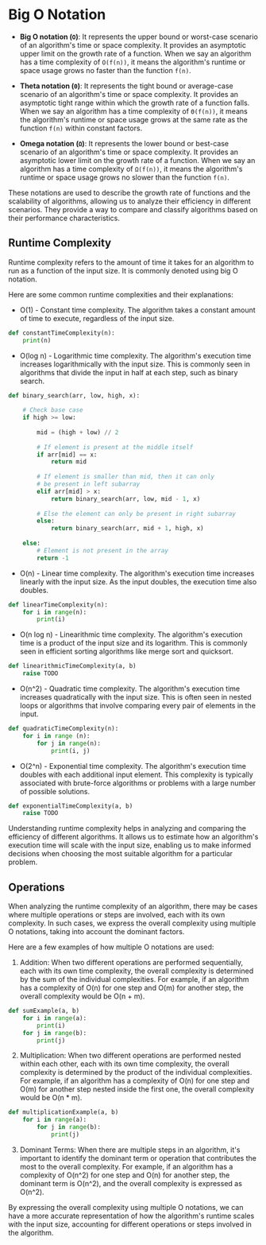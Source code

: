 # Big O Notation

- **Big O notation (`O`)**: It represents the upper bound or worst-case scenario of an algorithm's time or space complexity. It provides an asymptotic upper limit on the growth rate of a function. When we say an algorithm has a time complexity of `O(f(n))`, it means the algorithm's runtime or space usage grows no faster than the function `f(n)`.

- **Theta notation (`Θ`)**: It represents the tight bound or average-case scenario of an algorithm's time or space complexity. It provides an asymptotic tight range within which the growth rate of a function falls. When we say an algorithm has a time complexity of `Θ(f(n))`, it means the algorithm's runtime or space usage grows at the same rate as the function `f(n)` within constant factors.

- **Omega notation (`Ω`)**: It represents the lower bound or best-case scenario of an algorithm's time or space complexity. It provides an asymptotic lower limit on the growth rate of a function. When we say an algorithm has a time complexity of `Ω(f(n))`, it means the algorithm's runtime or space usage grows no slower than the function `f(n)`.

These notations are used to describe the growth rate of functions and the scalability of algorithms, allowing us to analyze their efficiency in different scenarios. They provide a way to compare and classify algorithms based on their performance characteristics.

## **Runtime Complexity**

Runtime complexity refers to the amount of time it takes for an algorithm to run as a function of the input size. It is commonly denoted using big O notation.

Here are some common runtime complexities and their explanations:

- O(1) - Constant time complexity. The algorithm takes a constant amount of time to execute, regardless of the input size.
```python
def constantTimeComplexity(n):
    print(n)
```

- O(log n) - Logarithmic time complexity. The algorithm's execution time increases logarithmically with the input size. This is commonly seen in algorithms that divide the input in half at each step, such as binary search.
```python
def binary_search(arr, low, high, x):
 
    # Check base case
    if high >= low:
 
        mid = (high + low) // 2
 
        # If element is present at the middle itself
        if arr[mid] == x:
            return mid
 
        # If element is smaller than mid, then it can only
        # be present in left subarray
        elif arr[mid] > x:
            return binary_search(arr, low, mid - 1, x)
 
        # Else the element can only be present in right subarray
        else:
            return binary_search(arr, mid + 1, high, x)
 
    else:
        # Element is not present in the array
        return -1
```

- O(n) - Linear time complexity. The algorithm's execution time increases linearly with the input size. As the input doubles, the execution time also doubles.
```python
def linearTimeComplexity(n):
    for i in range(n):
        print(i)
```

- O(n log n) - Linearithmic time complexity. The algorithm's execution time is a product of the input size and its logarithm. This is commonly seen in efficient sorting algorithms like merge sort and quicksort.
```python
def linearithmicTimeComplexity(a, b)
    raise TODO
```

- O(n^2) - Quadratic time complexity. The algorithm's execution time increases quadratically with the input size. This is often seen in nested loops or algorithms that involve comparing every pair of elements in the input.
```python
def quadraticTimeComplexity(n):
    for i in range (n):
        for j in range(n):
            print(i, j)
```

- O(2^n) - Exponential time complexity. The algorithm's execution time doubles with each additional input element. This complexity is typically associated with brute-force algorithms or problems with a large number of possible solutions.
```python
def exponentialTimeComplexity(a, b)
    raise TODO
```

Understanding runtime complexity helps in analyzing and comparing the efficiency of different algorithms. It allows us to estimate how an algorithm's execution time will scale with the input size, enabling us to make informed decisions when choosing the most suitable algorithm for a particular problem.

## Operations

When analyzing the runtime complexity of an algorithm, there may be cases where multiple operations or steps are involved, each with its own complexity. In such cases, we express the overall complexity using multiple O notations, taking into account the dominant factors.

Here are a few examples of how multiple O notations are used:

1. Addition: When two different operations are performed sequentially, each with its own time complexity, the overall complexity is determined by the sum of the individual complexities. For example, if an algorithm has a complexity of O(n) for one step and O(m) for another step, the overall complexity would be O(n + m).
```python
def sumExample(a, b)
    for i in range(a):
        print(i)
    for j in range(b):
        print(j)
```

2. Multiplication: When two different operations are performed nested within each other, each with its own time complexity, the overall complexity is determined by the product of the individual complexities. For example, if an algorithm has a complexity of O(n) for one step and O(m) for another step nested inside the first one, the overall complexity would be O(n * m).
```python
def multiplicationExample(a, b)
    for i in range(a):
        for j in range(b):
            print(j)
```

3. Dominant Terms: When there are multiple steps in an algorithm, it's important to identify the dominant term or operation that contributes the most to the overall complexity. For example, if an algorithm has a complexity of O(n^2) for one step and O(n) for another step, the dominant term is O(n^2), and the overall complexity is expressed as O(n^2).

By expressing the overall complexity using multiple O notations, we can have a more accurate representation of how the algorithm's runtime scales with the input size, accounting for different operations or steps involved in the algorithm.

